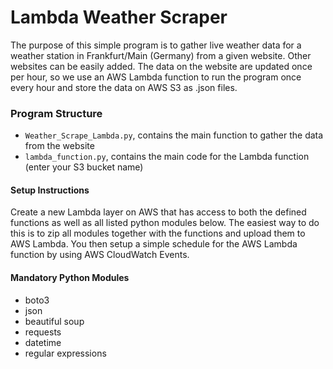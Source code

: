 # Lambda Weather Scraper
The purpose of this simple program is to gather live weather data for a weather station in Frankfurt/Main (Germany) from a given website. Other websites can be easily added. The data on the website are updated once per hour, so we use an AWS Lambda function to run the program once every hour and store the data on AWS S3 as .json files.

### Program Structure

- `Weather_Scrape_Lambda.py`, contains the main function to gather the data from the website
- `lambda_function.py`, contains the main code for the Lambda function (enter your S3 bucket name)

#### Setup Instructions

Create a new Lambda layer on AWS that has access to both the defined functions as well as all listed python modules below. The easiest way to do this is to zip all modules together with the functions and upload them to AWS Lambda. You then setup a simple schedule for the AWS Lambda function by using AWS CloudWatch Events. 

#### Mandatory Python Modules

- boto3
- json
- beautiful soup
- requests
- datetime
- regular expressions
